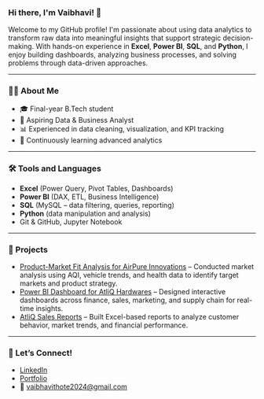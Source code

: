 ### Hi there, I'm Vaibhavi! 👋

Welcome to my GitHub profile! I'm passionate about using data analytics to transform raw data into meaningful insights that support strategic decision-making. With hands-on experience in **Excel**, **Power BI**, **SQL**, and **Python**, I enjoy building dashboards, analyzing business processes, and solving problems through data-driven approaches.

---

### 👩‍💼 About Me

* 🎓 Final-year B.Tech student
* 💼 Aspiring Data & Business Analyst
* 📊 Experienced in data cleaning, visualization, and KPI tracking
* 🌱 Continuously learning advanced analytics

---

### 🛠️ Tools and Languages

* **Excel** (Power Query, Pivot Tables, Dashboards)
* **Power BI** (DAX, ETL, Business Intelligence)
* **SQL** (MySQL – data filtering, queries, reporting)
* **Python** (data manipulation and analysis)
* Git & GitHub, Jupyter Notebook

---

### 📂 Projects

* [Product-Market Fit Analysis for AirPure Innovations](https://app.powerbi.com/view?r=eyJrIjoiYmI1OWFkYmYtM2ZlNi00NGY5LWE2NTQtOWUwZGQ5M2Y5N2VlIiwidCI6ImQ0MzBkNGE4LThhNDctNDI2OC1iMjk2LTUxMDRlNmY2MmUwZSJ9) – Conducted market analysis using AQI, vehicle trends, and health data to identify target markets and product strategy.
* [Power BI Dashboard for AtliQ Hardwares](https://app.powerbi.com/view?r=eyJrIjoiOWE0ZTkyNTQtNDQ2Ny00YTViLTkyNGQtNTYzYjNjODlkYzUwIiwidCI6ImQ0MzBkNGE4LThhNDctNDI2OC1iMjk2LTUxMDRlNmY2MmUwZSJ9) – Designed interactive dashboards across finance, sales, marketing, and supply chain for real-time insights.
* [AtliQ Sales Reports](https://drive.google.com/drive/folders/1hkxNjehVHQZsXi0kFvFesfX6qEgyt8jP) – Built Excel-based reports to analyze customer behavior, market trends, and financial performance.

---

### 🔗 Let’s Connect!

* [LinkedIn](https://www.linkedin.com/in/vaibhavi-thote-a99b7b353/)
* [Portfolio](https://codebasics.io/portfolio/Vaibhavi-Thote)
* 📧 vaibhavithote2024@gmail.com
